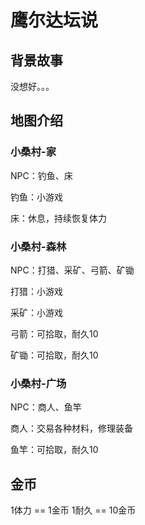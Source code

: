 # 鹰尔达坛说

## 背景故事

没想好。。。

## 地图介绍

### 小桑村-家

NPC：钓鱼、床

钓鱼：小游戏

床：休息，持续恢复体力

### 小桑村-森林

NPC：打猎、采矿、弓箭、矿锄

打猎：小游戏

采矿：小游戏

弓箭：可拾取，耐久10

矿锄：可拾取，耐久10

### 小桑村-广场

NPC：商人、鱼竿

商人：交易各种材料，修理装备

鱼竿：可拾取，耐久10

## 金币

1体力 == 1金币
1耐久 == 10金币
